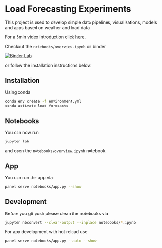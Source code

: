 # Load Forecasting Experiments

This project is used to develop simple data pipelines, visualizations, models and apps based on weather and load data.

For a 5min video introduction click [here](https://youtu.be/1s5qThItIDU).

Checkout the `notebooks/overview.ipynb` on binder

[![Binder Lab](https://mybinder.org/badge_logo.svg)](https://mybinder.org/v2/gh/MarcSkovMadsen/load-forecasts/HEAD?filepath=notebooks%2Foverview.ipynb&urlpath=lab)

or follow the installation instructions below.

## Installation

Using conda

```bash
conda env create -f environment.yml
conda activate load-forecasts
```

## Notebooks

You can now run

```bash
jupyter lab
```

and open the `notebooks/overview.ipynb` notebook.

## App

You can run the app via

```bash
panel serve notebooks/app.py --show
```

## Development

Before you git push please clean the notebooks via

```bash
jupyter nbconvert --clear-output --inplace notebooks/*.ipynb
```

For app development with hot reload use

```bash
panel serve notebooks/app.py --auto --show
```